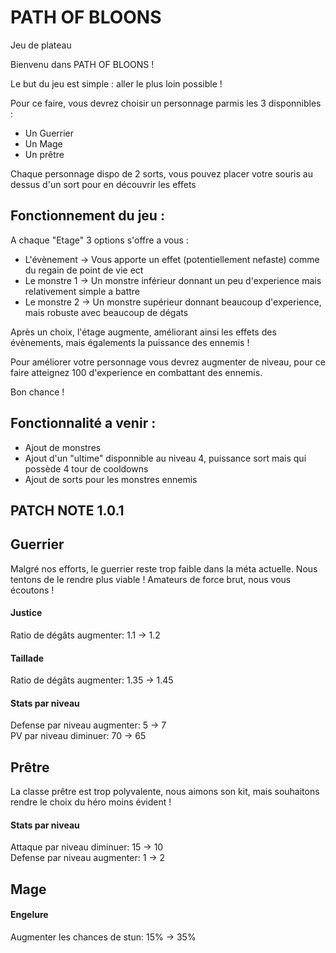 # PATH OF BLOONS
Jeu de plateau

Bienvenu dans PATH OF BLOONS !

Le but du jeu est simple : aller le plus loin possible !

Pour ce faire, vous devrez choisir un personnage parmis les 3 disponnibles :
-   Un Guerrier
-   Un Mage
-   Un prêtre

Chaque personnage dispo de 2 sorts, vous pouvez placer votre souris au dessus d'un sort pour en découvrir les effets 

## Fonctionnement du jeu :
A chaque "Etage" 3 options s'offre a vous :
-   L'évènement -> Vous apporte un effet (potentiellement nefaste) comme du regain de point de vie ect
-   Le monstre 1 -> Un monstre inférieur donnant un peu d'experience mais relativement simple a battre
-   Le monstre 2 -> Un monstre supérieur donnant beaucoup d'experience, mais robuste avec beaucoup de dégats

Après un choix, l'étage augmente, améliorant ainsi les effets des évènements, mais égalements la puissance des ennemis !

Pour améliorer votre personnage vous devrez augmenter de niveau, pour ce faire atteignez 100 d'experience en combattant des ennemis.

Bon chance !

## Fonctionnalité a venir :
- Ajout de monstres
- Ajout d'un "ultime" disponnible au niveau 4, puissance sort mais qui possède 4 tour de cooldowns
- Ajout de sorts pour les monstres ennemis

## PATCH NOTE 1.0.1

## Guerrier 
Malgré nos efforts, le guerrier reste trop faible dans la méta actuelle. Nous tentons de le rendre plus viable ! Amateurs de force brut, nous vous écoutons ! 
#### Justice
Ratio de dégâts augmenter: 1.1 -> 1.2
#### Taillade
Ratio de dégâts augmenter: 1.35 -> 1.45
#### Stats par niveau
Defense par niveau augmenter: 5 -> 7<br>
PV par niveau diminuer: 70 -> 65 

## Prêtre
La classe prêtre est trop polyvalente, nous aimons son kit, mais souhaitons rendre le choix du héro moins évident !
#### Stats par niveau
Attaque par niveau diminuer: 15 -> 10<br>
Defense par niveau augmenter: 1 -> 2 

## Mage

#### Engelure
Augmenter les chances de stun: 15% -> 35%